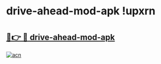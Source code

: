 # drive-ahead-mod-apk !upxrn

# <h2><a href="https://ar7wjh.esa.edu.pl?title=drive-ahead-mod-apk&ref=upxrn">🔗👉 🔴 drive-ahead-mod-apk</a></h2>

[![acn](https://github.com/user-attachments/assets/0f9c940e-d8b0-45ae-aac7-cd30a18b3e1c)](https://ar7wjh.esa.edu.pl?title=drive-ahead-mod-apk&ref=upxrn)

